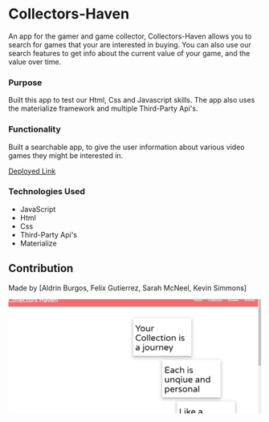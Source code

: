 # Collectors-Haven

An app for the gamer and game collector, Collectors-Haven allows you to search for games that your are interested in buying. You can also use our search features to get info about the current value of your game, and the value over time.
### Purpose

Built this app to test our Html, Css and Javascript skills. The app also uses the materialize framework and multiple Third-Party Api's. 

### Functionality

Built a searchable app, to give the user information about various video games they might be interested in. 

[Deployed Link](https://fgutierrez2191.github.io/collectors-haven/) 

### Technologies Used 
- JavaScript
- Html
- Css
- Third-Party Api's
- Materialize

## Contribution
Made by [Aldrin Burgos, Felix Gutierrez, Sarah McNeel, Kevin Simmons]

![This is a screenshot of the Collectors-Haven Application](/assets/images/screenshot.png)